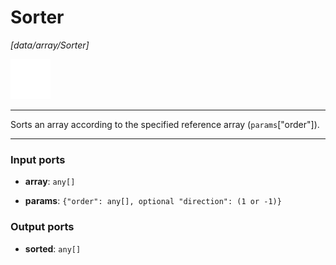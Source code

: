 # Sorter

_[data/array/Sorter]_

![icon](</assets/icons/cbb85c56-3c8f-4e5e-afdd-a9dd9e84385d.png>)

---

Sorts an array according to the specified reference array (`params`["order"]).<br>

---

### Input ports

* __array__: ` any[] `


* __params__: ` {"order": any[], optional "direction": (1 or -1)} `

### Output ports

* __sorted__: ` any[] `

